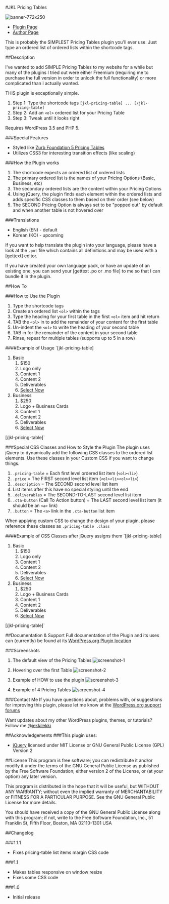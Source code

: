 #JKL Pricing Tables

![banner-772x250](https://cloud.githubusercontent.com/assets/6644259/7978546/75be7f0c-0ad1-11e5-9e04-9cf49530950f.png)

* [Plugin Page](http://www.wordpress.org/plugins/jkl-pricing-tables)
* [Author Page](http://www.aaronsnowberger.com/)

This is probably the SIMPLEST Pricing Tables plugin you'll ever use. Just type an ordered list of ordered lists within the shortcode tags.

##Description

I've wanted to add SIMPLE Pricing Tables to my website for a while but many of the plugins I tried out were either Freemium (requiring me to purchase the full version in order to unlock the full functionality) or more complicated than I actually wanted.

THIS plugin is exceptionally simple. 

1. Step 1: Type the shortcode tags `[jkl-pricing-table] ... [/jkl-pricing-table]`
2. Step 2: Add an `<ol>` ordered list for your Pricing Table
3. Step 3: Tweak until it looks right

Requires WordPress 3.5 and PHP 5.

###Special Features
* Styled like [Zurb Foundation 5 Pricing Tables](http://foundation.zurb.com/docs/components/pricing_tables.html)
* Utilizes CSS3 for interesting transition effects (like scaling)

###How the Plugin works
1. The shortcode expects an ordered list of ordered lists
2. The primary ordered list is the names of your Pricing Options (Basic, Business, etc)
3. The secondary ordered lists are the content within your Pricing Options
4. Using jQuery, the plugin finds each element within the ordered lists and adds specific CSS classes to them based on their order (see below)
5. The SECOND Pricing Option is always set to be "popped out" by default and when another table is not hovered over

###Translations
* English (EN) - default
* Korean (KO) - upcoming

If you want to help translate the plugin into your language, please have a look at the `.pot` file which contains all definitions and may be used with a [gettext] editor.

If you have created your own language pack, or have an update of an existing one, you can send your [gettext .po or .mo file] to me so that I can bundle it in the plugin.

##How To

###How to Use the Plugin
1. Type the shortcode tags
2. Create an ordered list `<ol>` within the tags
3. Type the heading for your first table in the first `<ol>` item and hit return
4. TAB the `<ol>` in to add the remainder of your content for the first table
5. Un-indent the `<ol>` to write the heading of your second table
6. TAB in for the remainder of the content in your second table
7. Rinse, repeat for multiple tables (supports up to 5 in a row)

####Example of Usage
`[jkl-pricing-table]
<ol>
  <li>Basic
    <ol>
      <li>$150</li>
      <li>Logo only</li>
      <li>Content 1</li>
      <li>Content 2</li>
      <li>Deliverables</li>
      <li><a href='#'>Select Now</a></li>
    </ol>
  </li>
  <li>Business
    <ol>
      <li>$250</li>
      <li>Logo + Business Cards</li>
      <li>Content 1</li>
      <li>Content 2</li>
      <li>Deliverables</li>
      <li><a href='#'>Select Now</a></li>
    </ol>
  </li>
</ol>
[/jkl-pricing-table]`

###Special CSS Classes and How to Style the Plugin
The plugin uses jQuery to dynamically add the following CSS classes to the ordered list elements. Use these classes in your Custom CSS if you want to change things.

1. `.pricing-table` = Each first level ordered list item (`<ol><li>`)
2. `.price` = The FIRST second level list item (`<ol><li><ol><li>`)
3. `.description` = The SECOND second level list item
4. List items after this have no special styling until the end
5. `.deliverables` = The SECOND-TO-LAST second level list item
6. `.cta-button` (Call To Action button) = The LAST second level list item (it should be an `<a>` link)
7. `.button` = The `<a>` link in the `.cta-button` list item

When applying custom CSS to change the design of your plugin, please reference these 
classes as `.pricing-table .class`

####Example of CSS Classes after jQuery assigns them
`[jkl-pricing-table]
<ol>
  <li class="pricing-table">Basic
    <ol>
      <li class="price">$150</li>
      <li class="description">Logo only</li>
      <li>Content 1</li>
      <li>Content 2</li>
      <li class="deliverables">Deliverables</li>
      <li class="cta-button"><a class="button" href='#'>Select Now</a></li>
    </ol>
  </li>
  <li class="pricing-table">Business
    <ol>
      <li class="price">$250</li>
      <li class="description">Logo + Business Cards</li>
      <li>Content 1</li>
      <li>Content 2</li>
      <li class="deliverables">Deliverables</li>
      <li class="cta-button"><a class="button" href='#'>Select Now</a></li>
    </ol>
  </li>
</ol>
[/jkl-pricing-table]`

##Documentation & Support
Full documentation of the Plugin and its uses can (currently) be found at its [WordPress.org Plugin location](https://wordpress.org/plugins/jkl-pricing-tables/faq/)

###Screenshots
1. The default view of the Pricing Tables
![screenshot-1](https://cloud.githubusercontent.com/assets/6644259/7978556/89f27870-0ad1-11e5-83ba-4eeec0593be9.png)

2. Hovering over the first Table
![screenshot-2](https://cloud.githubusercontent.com/assets/6644259/7978562/9553280e-0ad1-11e5-9a63-c300f9989927.png)

3. Example of HOW to use the plugin
![screenshot-3](https://cloud.githubusercontent.com/assets/6644259/7978592/04a61f18-0ad2-11e5-8f84-b45d327817eb.png)

4. Example of 4 Pricing Tables
![screenshot-4](https://cloud.githubusercontent.com/assets/6644259/7978596/114f4abe-0ad2-11e5-8ff9-06212a94925d.png)

###Contact Me
If you have questions about, problems with, or suggestions for improving this plugin, please let me know at the [WordPress.org support forums](http://wordpress.org/support/plugin/jkl-pricing-tables)

Want updates about my other WordPress plugins, themes, or tutorials? Follow me [@jekkilekki](http://twitter.com/jekkilekki)

##Acknowledgements 
###This plugin uses:
* [jQuery](http://jquery.com/) licensed under MIT License or GNU General Public License (GPL) Version 2

##License
This program is free software; you can redistribute it and/or modify it under the terms 
of the GNU General Public License as published by the Free Software Foundation; either 
version 2 of the License, or (at your option) any later version.

This program is distributed in the hope that it will be useful, but WITHOUT ANY 
WARRANTY; without even the implied warranty of MERCHANTABILITY or FITNESS FOR A 
PARTICULAR PURPOSE. See the GNU General Public License for more details.

You should have received a copy of the GNU General Public License along with this 
program; if not, write to the Free Software Foundation, Inc., 51 Franklin St, Fifth 
Floor, Boston, MA 02110-1301 USA

##Changelog

###1.1.1
* Fixes pricing-table list items margin CSS code

###1.1
* Makes tables responsive on window resize
* Fixes some CSS code

###1.0
* Initial release
